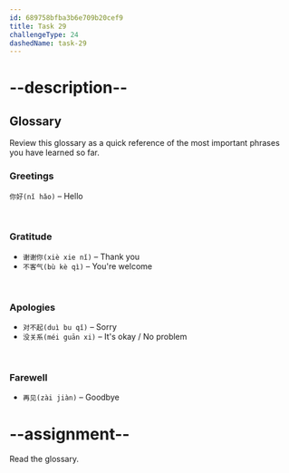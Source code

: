 ```yaml
---
id: 689758bfba3b6e709b20cef9
title: Task 29
challengeType: 24
dashedName: task-29
---
```


<!-- GLOSSARY -->

# --description--

## Glossary

Review this glossary as a quick reference of the most important phrases you have learned so far.

### Greetings

`你好(nǐ hǎo)` – Hello

<br>

### Gratitude

- `谢谢你(xiè xie nǐ)` – Thank you
- `不客气(bù kè qì)` – You're welcome

<br>

### Apologies

- `对不起(duì bu qǐ)` – Sorry  
- `没关系(méi guān xi)` – It's okay / No problem  

<br>

### Farewell

- `再见(zài jiàn)` – Goodbye  

# --assignment--

Read the glossary.
